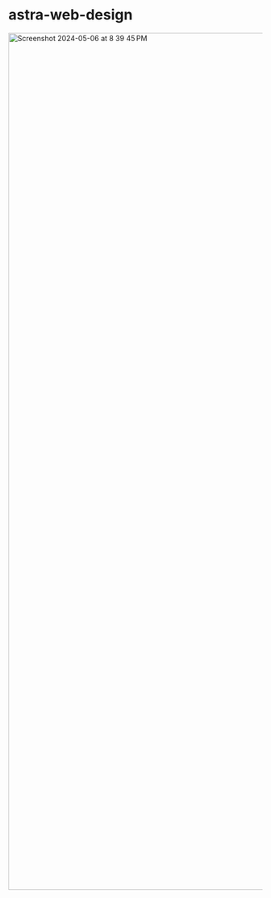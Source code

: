 # astra-web-design
<img width="1698" alt="Screenshot 2024-05-06 at 8 39 45 PM" src="https://github.com/Simpson-Computer-Technologies-Research/astra-web-design/assets/75189508/5bb4f832-39c2-456b-a9db-db4ce444e6e0">
